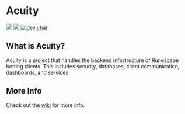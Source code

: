 # Acuity
![](https://travis-ci.org/ZachHerridge/Acuity.svg?branch=master) 
[![](https://jitpack.io/v/ZachHerridge/Acuity.svg)](https://jitpack.io/#ZachHerridge/Acuity) 
[![dev chat](https://discordapp.com/api/guilds/236334952927461378/widget.png?style=shield)](https://discord.gg/TN5KWES)

## What is Acuity?
Acuity is a project that handles the backend infastructure of Runescape botting clients. This includes security, databases, client communication, dashboards, and services.

## More Info
Check out the [wiki](https://github.com/ZachHerridge/Acuity/wiki) for more info.
